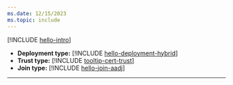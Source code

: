 ```yaml
---
ms.date: 12/15/2023
ms.topic: include
---
```


[!INCLUDE [hello-intro](../../includes/hello-intro.md)]
- **Deployment type:** [!INCLUDE [hello-deployment-hybrid](../../includes/hello-deployment-hybrid.md)]
- **Trust type:** [!INCLUDE [tooltip-cert-trust](tooltip-cert-trust.md)]
- **Join type:** [!INCLUDE [hello-join-aadj](../../includes/hello-join-aad.md)]
---